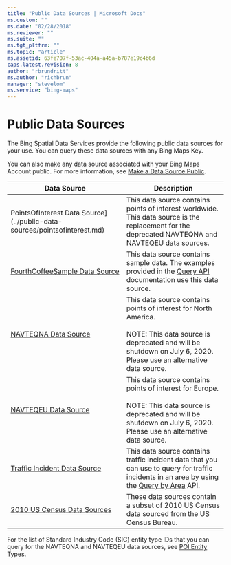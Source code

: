 ```yaml
---
title: "Public Data Sources | Microsoft Docs"
ms.custom: ""
ms.date: "02/28/2018"
ms.reviewer: ""
ms.suite: ""
ms.tgt_pltfrm: ""
ms.topic: "article"
ms.assetid: 63fe707f-53ac-404a-a45a-b787e19c4b6d
caps.latest.revision: 8
author: "rbrundritt"
ms.author: "richbrun"
manager: "stevelom"
ms.service: "bing-maps"
---
```

# Public Data Sources
The Bing Spatial Data Services provide the following public data sources for your use. You can query these data sources with any Bing Maps Key.  
  
 You can also make any data source associated with your Bing Maps Account public. For more information, see [Make a Data Source Public](../data-source-management-api/make-public-data-source.md).  
  
|Data Source|Description|  
|-----------------|-----------------|  
|PointsOfInterest Data Source](../public-data-sources/pointsofinterest.md)|This data source contains points of interest worldwide. This data source is the replacement for the deprecated NAVTEQNA and NAVTEQEU data sources.
|[FourthCoffeeSample Data Source](../public-data-sources/fourthcoffeesample.md)|This data source contains sample data. The examples provided in the [Query API](../query-api/index.md) documentation use this data source.|  
|[NAVTEQNA Data Source](../public-data-sources/navteqna.md)|This data source contains points of interest for North America.<br/><br/>NOTE: This data source is deprecated and will be shutdown on July 6, 2020. Please use an alternative data source.|  
|[NAVTEQEU Data Source](../public-data-sources/navteqeu.md)|This data source contains points of interest for Europe.<br/><br/>NOTE: This data source is deprecated and will be shutdown on July 6, 2020. Please use an alternative data source.|  
|[Traffic Incident Data Source](../public-data-sources/traffic-incident-data-source.md)|This data source contains traffic incident data that you can use to query for traffic incidents in an area by using the [Query by Area](../query-api/query-by-area.md) API.|  
|[2010 US Census Data Sources](../public-data-sources/2010-us-census-data-sources.md)|These data sources contain a subset of 2010 US Census data sourced from the US Census Bureau.|  
  
 For the list of Standard Industry Code (SIC) entity type IDs that you can query for the NAVTEQNA and NAVTEQEU data sources, see [POI Entity Types](../public-data-sources/poi-entity-types.md).

